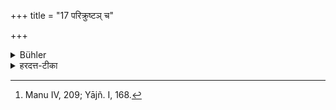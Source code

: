 +++
title = "17 परिक्रुष्टञ् च"

+++

<details><summary>Bühler</summary>

17. Nor food offered by a general invitation (to all comers). [^10] 


[^10]:  Manu IV, 209; Yājñ. I, 168.
</details>

<details><summary>हरदत्त-टीका</summary>

## सूत्रम्
परिक्रुष्टं +++(=सर्वान् भोजनार्थम् आह्वान्ति ये)+++ च ॥ १७ ॥  
### टिप्पनी
'भोक्तुकामा आगच्छत' इत्येवं परिक्रुश्य सर्वत आहूय यद्दीयते तत्परिक्रुष्टं तदभोज्यम् ॥ १७ ॥
</details>

